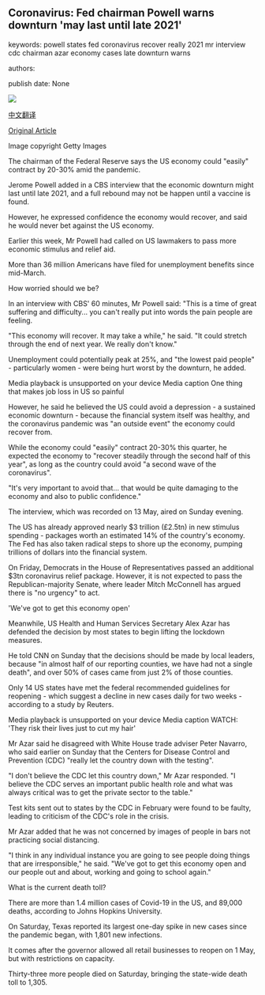 ## Coronavirus: Fed chairman Powell warns downturn 'may last until late 2021'

keywords: powell states fed coronavirus recover really 2021 mr interview cdc chairman azar economy cases late downturn warns

authors: 

publish date: None

![](https://ichef.bbci.co.uk/news/1024/branded_news/16DC4/production/_112263639_jerome-powell.jpg)

[中文翻译](Coronavirus%3A%20Fed%20chairman%20Powell%20warns%20downturn%20%27may%20last%20until%20late%202021%27_zh.md)

[Original Article](https://www.bbc.com/news/world-us-canada-52701420)

Image copyright Getty Images

The chairman of the Federal Reserve says the US economy could "easily" contract by 20-30% amid the pandemic.

Jerome Powell added in a CBS interview that the economic downturn might last until late 2021, and a full rebound may not be happen until a vaccine is found.

However, he expressed confidence the economy would recover, and said he would never bet against the US economy.

Earlier this week, Mr Powell had called on US lawmakers to pass more economic stimulus and relief aid.

More than 36 million Americans have filed for unemployment benefits since mid-March.

How worried should we be?

In an interview with CBS' 60 minutes, Mr Powell said: "This is a time of great suffering and difficulty... you can't really put into words the pain people are feeling.

"This economy will recover. It may take a while," he said. "It could stretch through the end of next year. We really don't know."

Unemployment could potentially peak at 25%, and "the lowest paid people" - particularly women - were being hurt worst by the downturn, he added.

Media playback is unsupported on your device Media caption One thing that makes job loss in US so painful

However, he said he believed the US could avoid a depression - a sustained economic downturn - because the financial system itself was healthy, and the coronavirus pandemic was "an outside event" the economy could recover from.

While the economy could "easily" contract 20-30% this quarter, he expected the economy to "recover steadily through the second half of this year", as long as the country could avoid "a second wave of the coronavirus".

"It's very important to avoid that... that would be quite damaging to the economy and also to public confidence."

The interview, which was recorded on 13 May, aired on Sunday evening.

The US has already approved nearly $3 trillion (£2.5tn) in new stimulus spending - packages worth an estimated 14% of the country's economy. The Fed has also taken radical steps to shore up the economy, pumping trillions of dollars into the financial system.

On Friday, Democrats in the House of Representatives passed an additional $3tn coronavirus relief package. However, it is not expected to pass the Republican-majority Senate, where leader Mitch McConnell has argued there is "no urgency" to act.

'We've got to get this economy open'

Meanwhile, US Health and Human Services Secretary Alex Azar has defended the decision by most states to begin lifting the lockdown measures.

He told CNN on Sunday that the decisions should be made by local leaders, because "in almost half of our reporting counties, we have had not a single death", and over 50% of cases came from just 2% of those counties.

Only 14 US states have met the federal recommended guidelines for reopening - which suggest a decline in new cases daily for two weeks - according to a study by Reuters.

Media playback is unsupported on your device Media caption WATCH: 'They risk their lives just to cut my hair'

Mr Azar said he disagreed with White House trade adviser Peter Navarro, who said earlier on Sunday that the Centers for Disease Control and Prevention (CDC) "really let the country down with the testing".

"I don't believe the CDC let this country down," Mr Azar responded. "I believe the CDC serves an important public health role and what was always critical was to get the private sector to the table."

Test kits sent out to states by the CDC in February were found to be faulty, leading to criticism of the CDC's role in the crisis.

Mr Azar added that he was not concerned by images of people in bars not practicing social distancing.

"I think in any individual instance you are going to see people doing things that are irresponsible," he said. "We've got to get this economy open and our people out and about, working and going to school again."

What is the current death toll?

There are more than 1.4 million cases of Covid-19 in the US, and 89,000 deaths, according to Johns Hopkins University.

On Saturday, Texas reported its largest one-day spike in new cases since the pandemic began, with 1,801 new infections.

It comes after the governor allowed all retail businesses to reopen on 1 May, but with restrictions on capacity.

Thirty-three more people died on Saturday, bringing the state-wide death toll to 1,305.
